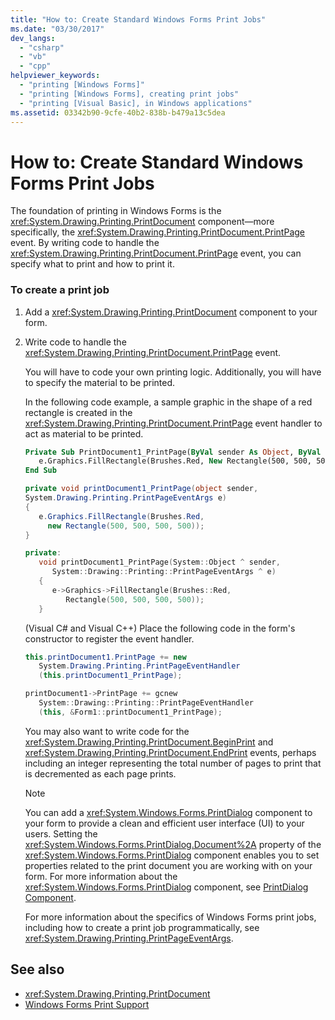 ```yaml
---
title: "How to: Create Standard Windows Forms Print Jobs"
ms.date: "03/30/2017"
dev_langs: 
  - "csharp"
  - "vb"
  - "cpp"
helpviewer_keywords: 
  - "printing [Windows Forms]"
  - "printing [Windows Forms], creating print jobs"
  - "printing [Visual Basic], in Windows applications"
ms.assetid: 03342b90-9cfe-40b2-838b-b479a13c5dea
---
```

# How to: Create Standard Windows Forms Print Jobs
The foundation of printing in Windows Forms is the <xref:System.Drawing.Printing.PrintDocument> component—more specifically, the <xref:System.Drawing.Printing.PrintDocument.PrintPage> event. By writing code to handle the <xref:System.Drawing.Printing.PrintDocument.PrintPage> event, you can specify what to print and how to print it.  
  
### To create a print job  
  
1. Add a <xref:System.Drawing.Printing.PrintDocument> component to your form.  
  
2. Write code to handle the <xref:System.Drawing.Printing.PrintDocument.PrintPage> event.  
  
     You will have to code your own printing logic. Additionally, you will have to specify the material to be printed.  
  
     In the following code example, a sample graphic in the shape of a red rectangle is created in the <xref:System.Drawing.Printing.PrintDocument.PrintPage> event handler to act as material to be printed.  
  
    ```vb  
    Private Sub PrintDocument1_PrintPage(ByVal sender As Object, ByVal e As System.Drawing.Printing.PrintPageEventArgs) Handles PrintDocument1.PrintPage  
       e.Graphics.FillRectangle(Brushes.Red, New Rectangle(500, 500, 500, 500))  
    End Sub  
    ```  
  
    ```csharp  
    private void printDocument1_PrintPage(object sender,   
    System.Drawing.Printing.PrintPageEventArgs e)  
    {  
       e.Graphics.FillRectangle(Brushes.Red,   
         new Rectangle(500, 500, 500, 500));  
    }  
    ```  
  
    ```cpp  
    private:  
       void printDocument1_PrintPage(System::Object ^ sender,  
          System::Drawing::Printing::PrintPageEventArgs ^ e)  
       {  
          e->Graphics->FillRectangle(Brushes::Red,  
             Rectangle(500, 500, 500, 500));  
       }  
    ```  
  
     (Visual C# and Visual C++) Place the following code in the form's constructor to register the event handler.  
  
    ```csharp  
    this.printDocument1.PrintPage += new  
       System.Drawing.Printing.PrintPageEventHandler  
       (this.printDocument1_PrintPage);  
    ```  
  
    ```cpp  
    printDocument1->PrintPage += gcnew  
       System::Drawing::Printing::PrintPageEventHandler  
       (this, &Form1::printDocument1_PrintPage);  
    ```  
  
     You may also want to write code for the <xref:System.Drawing.Printing.PrintDocument.BeginPrint> and <xref:System.Drawing.Printing.PrintDocument.EndPrint> events, perhaps including an integer representing the total number of pages to print that is decremented as each page prints.  
  
    > [!NOTE]
    > You can add a <xref:System.Windows.Forms.PrintDialog> component to your form to provide a clean and efficient user interface (UI) to your users. Setting the <xref:System.Windows.Forms.PrintDialog.Document%2A> property of the <xref:System.Windows.Forms.PrintDialog> component enables you to set properties related to the print document you are working with on your form. For more information about the <xref:System.Windows.Forms.PrintDialog> component, see [PrintDialog Component](../controls/printdialog-component-windows-forms.md).  
  
     For more information about the specifics of Windows Forms print jobs, including how to create a print job programmatically, see <xref:System.Drawing.Printing.PrintPageEventArgs>.  
  
## See also

- <xref:System.Drawing.Printing.PrintDocument>
- [Windows Forms Print Support](windows-forms-print-support.md)
